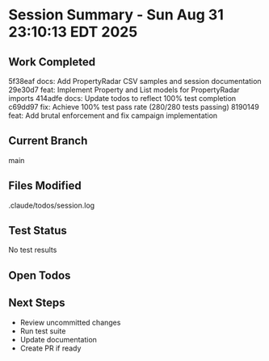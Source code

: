 # Session Summary - Sun Aug 31 23:10:13 EDT 2025

## Work Completed
5f38eaf docs: Add PropertyRadar CSV samples and session documentation
29e30d7 feat: Implement Property and List models for PropertyRadar imports
414adfe docs: Update todos to reflect 100% test completion
c69dd97 fix: Achieve 100% test pass rate (280/280 tests passing)
8190149 feat: Add brutal enforcement and fix campaign implementation

## Current Branch
main

## Files Modified
.claude/todos/session.log

## Test Status
No test results

## Open Todos


## Next Steps
- Review uncommitted changes
- Run test suite
- Update documentation
- Create PR if ready

